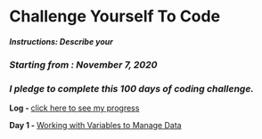 # Challenge Yourself To Code

##### Instructions: *Describe your*
### *Starting from : November 7, 2020*

### *I pledge to complete this 100 days of coding challenge.*

<b>Log - </b>[click here to see my progress](log.md)

<b>Day 1 - </b>[Working with Variables to Manage Data](https://github.com/{your-username}/{your-repo-name}/{subfolder-name})
